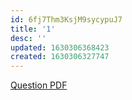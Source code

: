 ```yaml
---
id: 6fj7Thm3KsjM9sycypuJ7
title: '1'
desc: ''
updated: 1630306368423
created: 1630306327747
---
```


[Question PDF](https://lms.ahduni.edu.in/pluginfile.php/165719/mod_assign/introattachment/0/Assignment%201%20ENR305%20Sensors%2C%20instruments%20and%20Experimentation.pdf)

